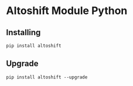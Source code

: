 # Altoshift Module Python

## Installing

```
pip install altoshift
```

## Upgrade

```
pip install altoshift --upgrade
```
